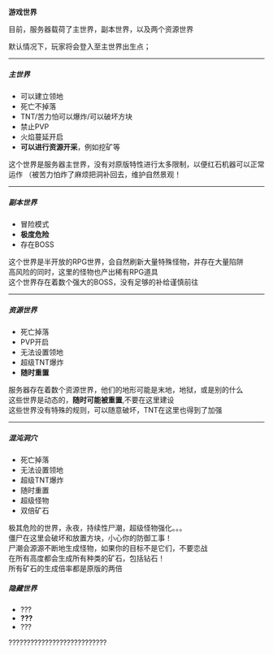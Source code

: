 **游戏世界**

目前，服务器载荷了主世界，副本世界，以及两个资源世界

默认情况下，玩家将会登入至主世界出生点；

***

##### 主世界

* 可以建立领地
* 死亡不掉落
* TNT/苦力怕可以爆炸/可以破坏方块
* 禁止PVP
* 火焰蔓延开启
* **可以进行资源开采**，例如挖矿等

这个世界是服务器主世界，没有对原版特性进行太多限制，以便红石机器可以正常运作
（被苦力怕炸了麻烦把洞补回去，维护自然景观！
***
##### 副本世界

* 冒险模式
* **极度危险**
* 存在BOSS

这个世界是半开放的RPG世界，会自然刷新大量特殊怪物，并存在大量陷阱  
高风险的同时，这里的怪物也产出稀有RPG道具  
这个世界存在着数个强大的BOSS，没有足够的补给谨慎前往

***

##### 资源世界
* 死亡掉落
* PVP开启
* 无法设置领地
* 超级TNT爆炸
* **随时重置**

服务器存在着数个资源世界，他们的地形可能是末地，地狱，或是别的什么  
这些世界是动态的，**随时可能被重置**,不要在这里建设  
这些世界没有特殊的规则，可以随意破坏，TNT在这里也得到了加强  

***

##### 混沌洞穴
* 死亡掉落
* 无法设置领地
* 超级TNT爆炸
* 随时重置
* 超级怪物
* 双倍矿石

极其危险的世界，永夜，持续性尸潮，超级怪物强化。。。  
僵尸在这里会破坏和放置方块，小心你的防御工事！  
尸潮会源源不断地生成怪物，如果你的目标不是它们，不要恋战  
在所有高度都会生成所有种类的矿石，包括钻石！  
所有矿石的生成倍率都是原版的两倍  



##### 隐藏世界
* ???
* **???**
* ???

???????????????????????????

